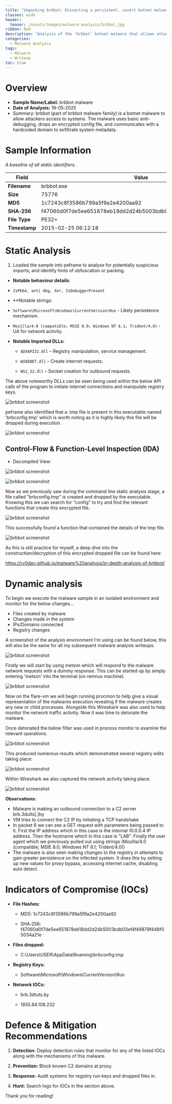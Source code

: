 ```yaml
---
title: "Unpacking brbbot: Dissecting a persistent, covert botnet malware."
classes: wide
header:
  teaser: /assets/images/malware-analysis/brbbot.jpg
ribbon: Red
description: "Analysis of the 'brbbot' botnet malware that allows attackers access to infected systems through C2 communication."
categories:
  - Malware Analysis
tags:
  - Malware
  - Writeup
toc: true
---
```


# Overview

- **Sample Name/Label:** brbbot malware
- **Date of Analysis:** 19-05‑2025
- Summary: brbbot (part of brbbot malware family) is a botnet malware to allow attackers access to systems. The malware uses basic anti-debugging, drops an encrypted config file, and communicates with a hardcoded domain to exfiltrate system metadata.

# Sample Information

_A baseline of all static identifiers._

| Field         | Value                                                            |
| ------------- | ---------------------------------------------------------------- |
| **Filename**  | brbbot.exe                                                       |
| **Size**      | 75776                                                            |
| **MD5**       | 1c7243c8f3586b799a5f9a2e4200aa92                                 |
| **SHA‑256**   | f47060d0f7de5ee651878eb18dd2d24b5003bdb03ef4f49879f448f05034a21e |
| **File Type** | PE32+                                                            |
| **Timestamp** | 2015-02-25 06:12:18                                              |

# Static Analysis

1. Loaded the sample into peframe to analyse for potentially suspicious imports, and identify hints of obfuscation or packing.

- **Notable behaviour details**:
- `IsPE64, anti dbg, Xor, IsDebuggerPresent`

- **Notable strings:
- `Software\Microsoft\Windows\CurrentVersion\Run` - Likely persistence mechanism.
- `Mozilla/4.0 (compatible; MSIE 8.0; Windows NT 6.1; Trident/4.0)` - UA for network activity.

- **Notable Imported DLLs:**
    
    - `ADVAPI32.dll` – Registry manipulation, service management.
        
    - `WININET.dll` – Create internet requests.
        
    - `WS2_32.dll` – Socket creation for outbound requests.

The above noteworthy DLLs can be seen being used within the below API calls of the program to initiate internet connections and manipulate registry keys.

![brbbot screenshot](/assets/images/malware-analysis/brbbot/img2.png)

peframe also identified that a .tmp file is present in this executable named 'brbconfig.tmp' which is worth noting as it is highly likely this file will be dropped during execution.

![brbbot screenshot](/assets/images/malware-analysis/brbbot/img4.png)

## Control‑Flow & Function‑Level Inspection (IDA)

- Decompiled View:

![brbbot screenshot](/assets/images/malware-analysis/brbbot/img6.png)

![brbbot screenshot](/assets/images/malware-analysis/brbbot/img7.png)

Now as we previously saw during the command line static analysis stage, a file called "brbconfig.tmp" is created and dropped by the executable. Knowing this we can search for "config" to try and find the relevant functions that create this encrypted file.

![brbbot screenshot](/assets/images/malware-analysis/brbbot/img5.png)

This successfully found a function that contained the details of the tmp file.

![brbbot screenshot](/assets/images/malware-analysis/brbbot/img8.png)

As this is still practice for myself, a deep dive into the construction/decryption of this encrypted dropped file can be found here:

https://ry0dan.github.io/malware%20analysis/in-depth-analysis-of-brbbot/
# Dynamic analysis

To begin we execute the malware sample in an isolated environment and monitor for the below changes...

- Files created by malware
- Changes made in the system
- IPs/Domains connected
- Registry changes

A screenshot of the analysis environment I'm using can be found below, this will also be the same for all my subsequent malware analysis writeups.

![brbbot screenshot](/assets/images/malware-analysis/brbbot/img9.png)

Firstly we will start by using inetsim which will respond to the malware network requests with a dummy response. This can be started up by simply entering 'inetsim' into the terminal (on remnux machine).

![brbbot screenshot](/assets/images/malware-analysis/brbbot/img14.png)

Now on the flare-vm we will begin running procmon to help give a visual representation of the malwares execution revealing if the malware creates any new or child processes. Alongside this Wireshark was also used to help monitor the network traffic activity. Now it was time to detonate the malware. 

Once detonated the below filter was used in process monitor to examine the relevant operations.

![brbbot screenshot](/assets/images/malware-analysis/brbbot/img10.png)

This produced numerous results which demonstrated several registry edits taking place:

![brbbot screenshot](/assets/images/malware-analysis/brbbot/img11.png)

Within Wireshark we also captured the network activity taking place:

![brbbot screenshot](/assets/images/malware-analysis/brbbot/img13.png)

**Observations:**

- Malware is making an outbound connection to a C2 server brb.3dults[.]by
- VM tries to connect the C2 IP by initiating a TCP handshake
- In packet 6 we can see a GET request with parameters being passed to it. First the IP address which in this case is the internal 10.0.0.4 IP address. Then the hostname which in this case is "LAB". Finally the user agent which we previously pulled out using strings (Mozilla/4.0 (compatible; MSIE 8.0; Windows NT 6.1; Trident/4.0))
- The malware is also seen making changes to the registry in attempts to gain greater persistence on the infected system. It does this by setting up new values for proxy bypass, accessing internet cache, disabling auto detect.
# Indicators of Compromise (IOCs)

- **File Hashes:**
    
    - MD5: 1c7243c8f3586b799a5f9a2e4200aa92
        
    - SHA‑256: f47060d0f7de5ee651878eb18dd2d24b5003bdb03ef4f49879f448f05034a21e

- **Files dropped:**

	- C:\Users\USER\AppData\Roaming\brbconfig.tmp

- **Registry Keys:**
    
    - Software\Microsoft\Windows\CurrentVersion\Run
        
- **Network IOCs:**
    
    - brb.3dtuts.by
        
    - 1855.84.108.232

# Defence & Mitigation Recommendations

1. **Detection:** Deploy detection rules that monitor for any of the listed IOCs along with the mechanisms of this malware.

2. **Prevention:** Block known C2 domains at proxy.

3. **Response:** Audit systems for registry run‑keys and dropped files in.

4. **Hunt:** Search logs for IOCs in the section above.

Thank you for reading!